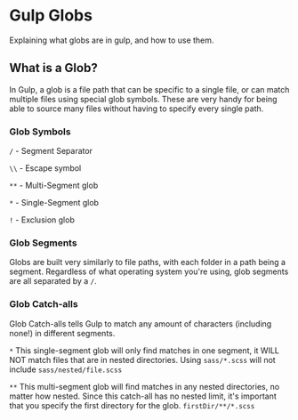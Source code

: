 
# Gulp Globs
Explaining what globs are in gulp, and how to use them.

## What is a Glob?
In Gulp, a glob is a file path that can be specific to a single file, or can match multiple files using special glob symbols. These are very handy for being able to source many files without having to specify every single path. 

### Glob Symbols

`/` - Segment Separator

`\\` - Escape symbol

`**` - Multi-Segment glob

`*` - Single-Segment glob

`!` - Exclusion glob


### Glob Segments
Globs are built very similarly to file paths, with each folder in a path being a segment. Regardless of what operating system you're using, glob segments are all separated by a `/`.

### Glob Catch-alls 
Glob Catch-alls tells Gulp to match any amount of characters (including none!) in different segments. 

`*` This single-segment glob will only find matches in one segment, it WILL NOT match files that are in nested directories. Using `sass/*.scss` will not include `sass/nested/file.scss`

`**` This multi-segment glob will find matches in any nested directories, no matter how nested. Since this catch-all has no nested limit, it's important that you specify the first directory for the glob. `firstDir/**/*.scss`